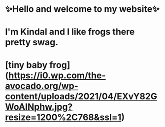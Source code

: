 # ✨Hello and welcome to my website✨ 
# I'm Kindal and I like frogs there pretty swag.

# [tiny baby frog] (https://i0.wp.com/the-avocado.org/wp-content/uploads/2021/04/EXvY82GWoAINphw.jpg?resize=1200%2C768&ssl=1)
